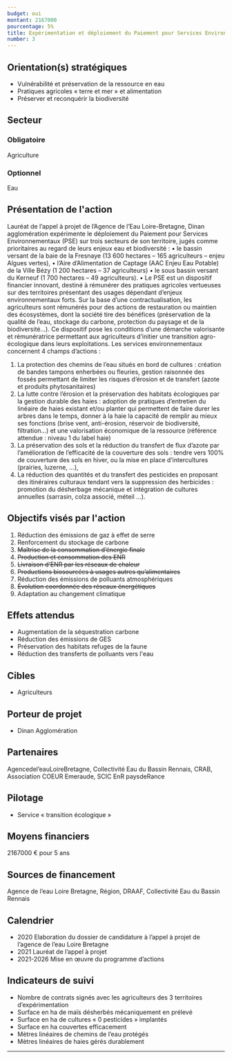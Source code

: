 ```yaml
---
budget: oui
montant: 2167000
pourcentage: 5%
title: Expérimentation et déploiement du Paiement pour Services Environnementaux (PSE)
number: 3
---
```



## Orientation(s) stratégiques

- Vulnérabilité et préservation de la ressource en eau
- Pratiques agricoles « terre et mer » et alimentation
- Préserver et reconquérir la biodiversité

## Secteur
### Obligatoire

Agriculture

### Optionnel

Eau

## Présentation de l'action

Lauréat de l’appel à projet de l’Agence de l’Eau Loire-Bretagne, Dinan agglomération expérimente le déploiement du Paiement pour Services Environnementaux (PSE) sur trois secteurs de son territoire, jugés comme prioritaires au regard de leurs enjeux eau et biodiversité :
• le bassin versant de la baie de la Fresnaye (13 600 hectares – 165 agriculteurs – enjeu Algues vertes),
• l’Aire d’Alimentation de Captage (AAC Enjeu Eau Potable) de la Ville Bézy (1 200 hectares – 37 agriculteurs)
• le sous bassin versant du Kerneuf (1 700 hectares – 49 agriculteurs).
• Le PSE est un dispositif financier innovant, destiné à rémunérer des pratiques agricoles vertueuses sur des territoires présentant des usages dépendant d’enjeux environnementaux forts.
Sur la base d’une contractualisation, les agriculteurs sont rémunérés pour des actions de restauration ou maintien des écosystèmes, dont la société tire des bénéfices (préservation de la qualité de l’eau, stockage du carbone, protection du paysage et de la biodiversité...). Ce dispositif pose les conditions d’une démarche valorisante et rémunératrice permettant aux agriculteurs d’initier une transition agro-écologique dans leurs exploitations.
Les services environnementaux concernent 4 champs d’actions :
1. La protection des chemins de l’eau situés en bord de cultures : création de bandes tampons enherbées ou fleuries, gestion raisonnée des fossés permettant de limiter les risques d’érosion et de transfert (azote et produits phytosanitaires)
2. La lutte contre l’érosion et la préservation des habitats écologiques par la gestion durable des haies : adoption de pratiques d’entretien du linéaire de haies existant et/ou planter qui permettent de faire durer les arbres dans le temps, donner à la haie la capacité de remplir au mieux ses fonctions (brise vent, anti-érosion, réservoir de biodiversité, filtration...) et une valorisation économique de la ressource (référence attendue : niveau 1 du label haie)
3. La préservation des sols et la réduction du transfert de flux d’azote par l’amélioration de l’efficacité de la couverture des sols : tendre vers 100% de couverture des sols en hiver, ou la mise en place d’intercultures (prairies, luzerne, ...),
4. La réduction des quantités et du transfert des pesticides en proposant des itinéraires culturaux tendant vers la suppression des herbicides : promotion du désherbage mécanique et intégration de cultures annuelles (sarrasin, colza associé, méteil ...).

## Objectifs visés par l'action

1. Réduction des émissions de gaz à effet de serre
2. Renforcement du stockage de carbone
3. ~~Maîtrise de la consommation d’énergie finale~~
4. ~~Production et consommation des ENR~~
5. ~~Livraison d’ENR par les réseaux de chaleur~~
6. ~~Productions biosourcées à usages autres qu’alimentaires~~
7. Réduction des émissions de polluants atmosphériques
8. ~~Évolution coordonnée des réseaux énergétiques~~
9. Adaptation au changement climatique


## Effets attendus

- Augmentation de la séquestration carbone
- Réduction des émissions de GES
- Préservation des habitats refuges de la faune
- Réduction des transferts de polluants vers l'eau

## Cibles

- Agriculteurs

## Porteur de projet

- Dinan Agglomération

## Partenaires

Agencedel’eauLoireBretagne, Collectivité Eau du Bassin Rennais, CRAB, Association COEUR Emeraude, SCIC EnR paysdeRance


## Pilotage

- Service « transition écologique »

## Moyens financiers

2167000 € pour 5 ans

## Sources de financement

Agence de l’eau Loire Bretagne, Région, DRAAF, Collectivité Eau du Bassin Rennais

## Calendrier

- 2020 Elaboration du dossier de candidature à l’appel à projet de l’agence de l’eau Loire Bretagne
- 2021 Lauréat de l’appel à projet
- 2021-2026 Mise en œuvre du programme d’actions

## Indicateurs de suivi

- Nombre de contrats signés avec les agriculteurs des 3 territoires d’expérimentation
- Surface en ha de maïs désherbés mécaniquement en prélevé
- Surface en ha de cultures « 0 pesticides » implantés
- Surface en ha couvertes efficacement
- Mètres linéaires de chemins de l’eau protégés
- Mètres linéaires de haies gérés durablement

---
